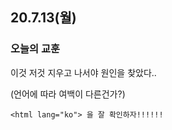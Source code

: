 ## 20.7.13(월)

### 오늘의 교훈   

이것 저것 지우고 나서야 원인을 찾았다..

(언어에 따라 여백이 다른건가?)

~~~
<html lang="ko"> 을 잘 확인하자!!!!!!
~~~